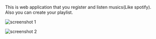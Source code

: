 This is web application that you  register and listen musics(Like spotify). Also you can create your playlist.

![screenshot 1](https://user-images.githubusercontent.com/37039403/47497076-e205d980-d869-11e8-9156-3deca537f1a7.png)

![screenshot 2](https://user-images.githubusercontent.com/37039403/47497079-e3cf9d00-d869-11e8-8217-10bbd781924e.png)

